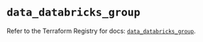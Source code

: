 # `data_databricks_group`

Refer to the Terraform Registry for docs: [`data_databricks_group`](https://registry.terraform.io/providers/databricks/databricks/1.37.1/docs/data-sources/group).
